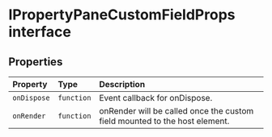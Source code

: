 # IPropertyPaneCustomFieldProps interface










## Properties

| Property	   | Type	| Description|
|:-------------|:-------|:-----------|
|`onDispose`      | `function` | Event callback for onDispose. |
|`onRender`      | `function` | onRender will be called once the custom field mounted to the host element. |






